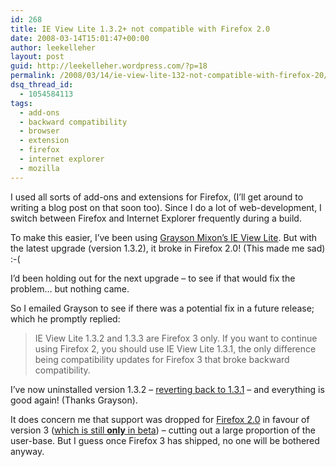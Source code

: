 ```yaml
---
id: 268
title: IE View Lite 1.3.2+ not compatible with Firefox 2.0
date: 2008-03-14T15:01:47+00:00
author: leekelleher
layout: post
guid: http://leekelleher.wordpress.com/?p=18
permalink: /2008/03/14/ie-view-lite-132-not-compatible-with-firefox-20/
dsq_thread_id:
  - 1054584113
tags:
  - add-ons
  - backward compatibility
  - browser
  - extension
  - firefox
  - internet explorer
  - mozilla
---
```

I used all sorts of add-ons and extensions for Firefox, (I&#8217;ll get around to writing a blog post on that soon too). Since I do a lot of web-development, I switch between Firefox and Internet Explorer frequently during a build.

To make this easier, I&#8217;ve been using [Grayson Mixon&#8217;s IE View Lite](http://www.graysonmixon.com/extension/#ieview). But with the latest upgrade (version 1.3.2), it broke in Firefox 2.0! (This made me sad) :-(

I&#8217;d been holding out for the next upgrade &#8211; to see if that would fix the problem&#8230; but nothing came.

So I emailed Grayson to see if there was a potential fix in a future release; which he promptly replied:

> IE View Lite 1.3.2 and 1.3.3 are Firefox 3 only. If you want to continue using Firefox 2, you should use IE View Lite 1.3.1, the only difference being compatibility updates for Firefox 3 that broke backward compatibility.

I&#8217;ve now uninstalled version 1.3.2 &#8211; [reverting back to 1.3.1](https://addons.mozilla.org/en-US/firefox/addons/versions/1429) &#8211; and everything is good again! (Thanks Grayson).

It does concern me that support was dropped for [Firefox 2.0](http://www.spreadfirefox.com/?q=affiliates&id=192858&t=219) in favour of version 3 ([which is still **only** in beta](http://www.mozilla.com/en-US/firefox/all-beta.html)) &#8211; cutting out a large proportion of the user-base. But I guess once Firefox 3 has shipped, no one will be bothered anyway.